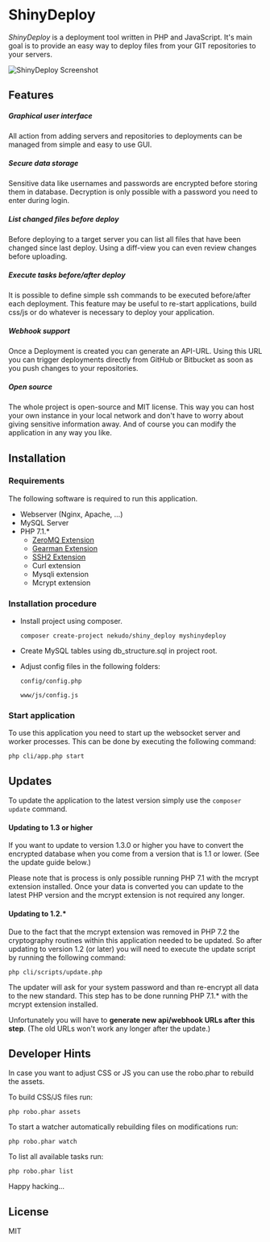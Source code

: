 # ShinyDeploy

_ShinyDeploy_ is a deployment tool written in PHP and JavaScript. It's main goal is to provide an easy way to deploy
files from your GIT repositories to your servers.

![ShinyDeploy Screenshot](https://nekudo.com/images/github/shiny_deploy_screen01.jpg)

## Features

##### Graphical user interface

All action from adding servers and repositories to deployments can be managed from simple and easy to use GUI.

##### Secure data storage

Sensitive data like usernames and passwords are encrypted before storing them in database. Decryption is only
possible with a password you need to enter during login.

##### List changed files before deploy

Before deploying to a target server you can list all files that have been changed since last deploy. Using a
diff-view you can even review changes before uploading.

##### Execute tasks before/after deploy

It is possible to define simple ssh commands to be executed before/after each deployment. This feature may be
useful to re-start applications, build css/js or do whatever is necessary to deploy your application.

##### Webhook support

Once a Deployment is created you can generate an API-URL. Using this URL you can trigger deployments directly from
GitHub or Bitbucket as soon as you push changes to your repositories.

##### Open source

The whole project is open-source and MIT license. This way you can host your own instance in your local network
and don't have to worry about giving sensitive information away. And of course you can modify the application
in any way you like.

## Installation

### Requirements

The following software is required to run this application.

* Webserver (Nginx, Apache, ...)
* MySQL Server
* PHP 7.1.*
  * [ZeroMQ Extension](http://zeromq.org/bindings:php)
  * [Gearman Extension](http://gearman.org/download/#php)
  * [SSH2 Extension](http://php.net/manual/en/book.ssh2.php)
  * Curl extension
  * Mysqli extension
  * Mcrypt extension

### Installation procedure

* Install project using composer.

  ```composer create-project nekudo/shiny_deploy myshinydeploy```

* Create MySQL tables using db_structure.sql in project root.

* Adjust config files in the following folders:

  ```config/config.php```

  ```www/js/config.js```

### Start application

To use this application you need to start up the websocket server and worker processes. This can be done by executing
the following command:

```php cli/app.php start```

## Updates

To update the application to the latest version simply use the `composer update` command.

#### Updating to 1.3 or higher

If you want to update to version 1.3.0 or higher you have to convert the encrypted database when you come from a
version that is 1.1 or lower. (See the update guide below.)

Please note that is process is only possible running PHP 7.1 with the mcrypt extension installed. Once your data
is converted you can update to the latest PHP version and the mcrypt extension is not required any longer. 

#### Updating to 1.2.*

Due to the fact that the mcrypt extension was removed in PHP 7.2 the cryptography routines within this application
needed to be updated. So after updating to version 1.2 (or later) you will need to execute the update script by running
the following command:

`php cli/scripts/update.php`

The updater will ask for your system password and than re-encrypt all data to the new standard. This step has to be done
running PHP 7.1.* with the mcrypt extension installed.

Unfortunately you will have to **generate new api/webhook URLs after this step**. (The old URLs won't work any longer
after the update.) 

## Developer Hints

In case you want to adjust CSS or JS you can use the robo.phar to rebuild the assets.

To build CSS/JS files run:

```php robo.phar assets```

To start a watcher automatically rebuilding files on modifications run:

```php robo.phar watch```

To list all available tasks run:

```php robo.phar list```

 Happy hacking...

## License

MIT